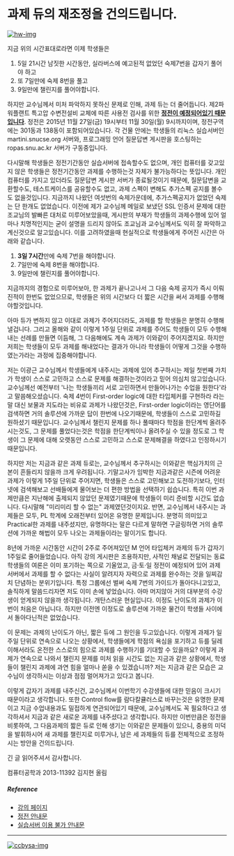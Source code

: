 과제 듀의 재조정을 건의드립니다.
========

[![hw-img][]][hw]

지금 위의 시간표대로라면 이제 학생들은

1. 5일 21시간 남짓한 시간동안, 실라버스에 예고된적 없었던 숙제7번을 갑자기 풀어야 하고
2. 또 7일만에 숙제 8번을 풀고
3. 9일만에 챌린지를 풀어야합니다.

하지만 교수님께서 미처 파악하지 못하신 문제로 인해, 과제 듀는 더 줄어듭니다.
제2파워플랜트 특고압 수변전설비 교체에 따른 사용전 검사를 위한 [**정전이
예정되어있기 때문입니다**][blackout]. 정전은 2015년 11월 27일(금) 19시부터 11월
30일(월) 9시까지이며, 정전구역에는 301동과 138동이 포함되어있습니다. 각 건물
안에는 학생들의 리눅스 실습서버인 martini.snucse.org 서버와, 프로그래밍 언어
질문답변 게시판을 호스팅하는 ropas.snu.ac.kr 서버가 구동중입니다.

다시말해 학생들은 정전기간동안 실습서버에 접속할수도 없으며, 개인 컴퓨터를
갖고있지 않은 학생들은 정전기간동안 과제를 수행하는것 자체가 불가능하다는
뜻입니다. 개인 컴퓨터를 가지고 있더라도 질문답변 게시판 서버가 종료될것이기
때문에, 질문답변을 교환할수도, 테스트케이스를 공유할수도 없고, 과제 스펙이
변해도 추가스펙 공지를 볼수도 없을것입니다. 지금까지 나왔던 여섯번의
숙제가운데에, 추가스펙공지가 없었던 숙제는 단 한개도 없었습니다. 이전에 제가
교수님께 메일로 보냈던 SSL 인증서 문제에 대한 조교님의 발빠른 대처로
미루어보았을때, 게시판의 부재가 학생들의 과제수행에 있어 얼마나 치명적인지는
굳이 설명을 드리지 않아도 조교님과 교수님께서도 익히 잘 파악하고 계신것으로
알고있습니다. 이를 고려하였을때 현실적으로 학생들에게 주어진 시간은 아래와
같습니다.

1. **3일 7시간**만에 숙제 7번을 해야합니다.
2. 7일만에 숙제 8번을 해야합니다.
3. 9일만에 챌린지를 풀어야합니다.

지금까지의 경험으로 미루어보아, 한 과제가 끝나고나서 그 다음 숙제 공지가 즉시
이뤄진적이 한번도 없었으므로, 학생들은 위의 시간보다 더 짧은 시간을 써서 과제를
수행해야할것입니다.

아마 듀가 변하지 않고 이대로 과제가 주어지더라도, 과제를 할 학생들은 분명히
수행해낼겁니다. 그리고 올해와 같이 이렇게 1주일 단위로 과제를 주어도 학생들이
모두 수행해내는 선례를 만들면 이듬해, 그 다음해에도 계속 과제가 이와같이
주어지겠지요. 하지만 저희는 학생들이 모두 과제를 해내었다는 결과가 아니라
학생들이 어떻게 그것을 수행하였는가라는 과정에 집중해야합니다.

저는 이광근 교수님께서 학생들에게 내주시는 과제에 있어 추구하시는 제일 첫번째
가치가 학생이 스스로 고민하고 스스로 문제를 해결하는것이라고 믿어 의심치
않고있습니다. 교수님께선 예전부터 '나는 학생들끼리 서로 고민하면서 만들어나가는
수업을 원한다'라고 말씀해오셨습니다. 숙제 4번이 First-order logic에 대한
타입체커를 구현하라 라는 말 대신 보물과 지도라는 비유로 과제가 나왔던것은,
First-order logic이라는 영단어를 검색하면 거의 솔루션에 가까운 답이 한번에
나오기때문에, 학생들이 스스로 고민하길 원하셨기 때문입니다. 교수님께서 챌린지
문제를 하나 풀때마다 학점을 한단계씩 올려주시는것도, 그 문제를 풀었다는것은
학점을 한단계씩이나 올려주실 수 있을 정도로 그 학생이 그 문제에 대해 오랫동안
스스로 고민하고 스스로 문제해결을 하였다고 인정하시기 때문입니다.

하지만 저는 지금과 같은 과제 듀로는, 교수님께서 추구하시는 이와같은 핵심가치의
근본이 흔들리지 않을까 크게 우려됩니다. 기말고사가 임박한 지금과같은 시즌에
어려운 과제가 이렇게 1주일 단위로 주어지면, 학생들은 스스로 고민해보고
도전하기보다, 인터넷에 검색해보고 선배들에게 물어보는 더 편한 방법을 선택하기
쉽습니다. 특히 이번 과제만큼은 지난해에 출제되지 않았던 문제였기때문에 학생들이
미리 준비할 시간도 없습니다. 다시말해 "미리미리 할 수 없는" 과제였던것이지요.
반면, 교수님께서 내주시는 과제들은 모두, PL 학계에 오래전부터 있어온 유명한
문제입니다. 분명히 의미있고 Practical한 과제를 내주셨지만, 유명하다는 말은
다르게 말하면 구글링하면 거의 솔루션에 가까운 해법이 모두 나오는 과제들이라는
말이기도 합니다.

8년에 가까운 시간동안 시간이 2주로 주어져있던 M 언어 타입체커 과제의 듀가 갑자기
1주일로 줄어들었습니다. 아직 강의 게시판은 조용하지만, 사적인 채널로 전달되는
동료 학생들의 여론은 이미 포기하는 쪽으로 기울었고, 금·토·일 정전이 예정되어
있어 과제 서버에서 과제를 할 수 없다는 사실이 알려지자 자력으로 과제를 완수하는
것을 일찌감치 단념하는 분위기입니다. 특정 그룹에선 벌써 숙제 7번의 가이드가
돌아다니고있고, 솔직하게 말씀드리자면 저도 이미 손에 넣었습니다. 아마 머지않아
거의 대부분의 수강생이 얻게되지 않을까 생각됩니다. 개탄스러운 현실입니다. 이정도
난이도의 과제가 이번이 처음은 아닙니다. 하지만 이전엔 이정도로 솔루션에 가까운
물건이 학생들 사이에서 돌아다닌적은 없었습니다.

이 문제는 과제의 난이도가 아닌, 짧은 듀에 그 원인을 두고있습니다. 이렇게 과제가
일주일 단위로 연속으로 나오는 상황에서, 학생들에게 학점의 욕심을 포기하고 듀를
딜레이해서라도 온전한 스스로의 힘으로 과제를 수행하기를 기대할 수 있을까요?
이렇게 과제가 연속으로 나와서 챌린지 문제를 미처 읽을 시간도 없는 지금과 같은
상황에서, 학생들이 챌린지 과제에 과연 힘을 얼마나 쏟을 수 있겠습니까? 저는
지금과 같은 모습은 교수님이 생각하시는 이상과 점점 멀어져가고 있다고 봅니다.

이렇게 갑자기 과제를 내주신건, 교수님께서 이번학기 수강생들에 대한 믿음이 크시기
때문이라고 생각합니다. 또한 Control flow를 람다칼큘러스로 바꾸는것은 유명한
문제이고 지금 수업내용과도 밀접하게 연관되어있기 때문에, 교수님께서도 꼭
필요하다고 생각하셔서 지금과 같은 새로운 과제를 내주셨다고 생각합니다.  하지만
이번만큼은 정전을 비롯하여, 그 다음과제의 짧은 듀로 인해 생기는 이와같은
문제들이 있으니, 중용의 미덕을 발휘하시어 새 과제를 챌린지로 미루거나, 남은 세
과제들의 듀를 전체적으로 조정하시는 방안을 건의드립니다.

긴 글 읽어주셔서 감사합니다.

컴퓨터공학과 2013-11392 김지현 올림

##### Reference
* [강의 페이지][hw]
* [정전 안내문][blackout]
* [실습서버 이용 불가 안내문](https://www.snucse.org/415049)

--------

[![ccbysa-img][]][ccbysa]

[hw]: http://ropas.snu.ac.kr/~kwang/4190.310/15/#%EC%88%99%EC%A0%9C%20Homeworks
[hw-img]: http://i.imgur.com/5yRBq7n.png
[blackout]: http://community.snu.ac.kr/bbs/bbs.message.view.screen?bbs_id=1&message_id=157848
[ccbysa]: http://creativecommons.org/licenses/by-sa/4.0/deed.ko
[ccbysa-img]: http://mirrors.creativecommons.org/presskit/buttons/88x31/svg/by-sa.svg
